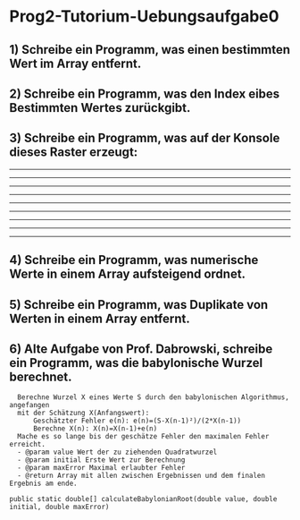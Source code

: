 # Prog2-Tutorium-Uebungsaufgabe0

## 1) Schreibe ein Programm, was einen bestimmten Wert im Array entfernt.

## 2) Schreibe ein Programm, was den Index eibes Bestimmten Wertes zurückgibt.

## 3) Schreibe ein Programm, was auf der Konsole dieses Raster erzeugt:
- - - - - - - - - -                                                                                           
- - - - - - - - - -                                                                                           
- - - - - - - - - -                                                                                           
- - - - - - - - - -                                                                                           
- - - - - - - - - -                                                                                           
- - - - - - - - - -                                                                                           
- - - - - - - - - -                                                                                           
- - - - - - - - - -                                                                                           
- - - - - - - - - -                                                                                           

## 4) Schreibe ein Programm, was numerische Werte in einem Array  aufsteigend ordnet.

## 5) Schreibe ein Programm, was Duplikate von Werten in einem Array entfernt.

## 6) Alte Aufgabe von Prof. Dabrowski, schreibe ein Programm, was die babylonische Wurzel berechnet.
      Berechne Wurzel X eines Werte S durch den babylonischen Algorithmus, angefangen
      mit der Schätzung X(Anfangswert):
          Geschätzter Fehler e(n): e(n)=(S-X(n-1)²)/(2*X(n-1))
          Berechne X(n): X(n)=X(n-1)+e(n)
      Mache es so lange bis der geschätze Fehler den maximalen Fehler erreicht.
      - @param value Wert der zu ziehenden Quadratwurzel
      - @param initial Erste Wert zur Berechnung
      - @param maxError Maximal erlaubter Fehler 
      - @return Array mit allen zwischen Ergebnissen und dem finalen Ergebnis am ende.
     
    public static double[] calculateBabylonianRoot(double value, double initial, double maxError)

